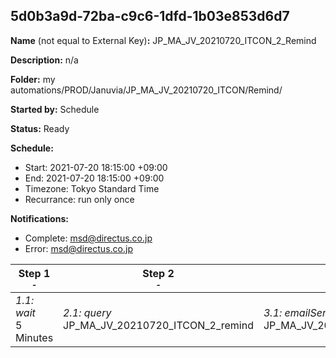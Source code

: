 ## 5d0b3a9d-72ba-c9c6-1dfd-1b03e853d6d7

**Name** (not equal to External Key)**:** JP_MA_JV_20210720_ITCON_2_Remind

**Description:** n/a

**Folder:** my automations/PROD/Januvia/JP_MA_JV_20210720_ITCON/Remind/

**Started by:** Schedule

**Status:** Ready

**Schedule:**

* Start: 2021-07-20 18:15:00 +09:00
* End: 2021-07-20 18:15:00 +09:00
* Timezone: Tokyo Standard Time
* Recurrance: run only once

**Notifications:**

* Complete: msd@directus.co.jp
* Error: msd@directus.co.jp

| Step 1<br>_<small>-</small>_ | Step 2<br>_<small>-</small>_ | Step 3<br>_<small>-</small>_ |
| --- | --- | --- |
| _1.1: wait_<br>5 Minutes | _2.1: query_<br>JP_MA_JV_20210720_ITCON_2_remind | _3.1: emailSend_<br>JP_MA_JV_20210720_ITCON_2_remind |
